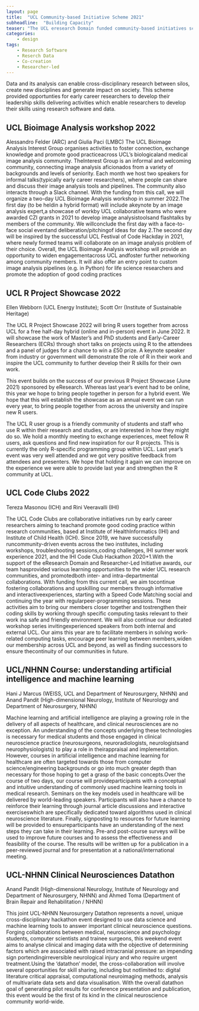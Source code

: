 ```yaml
---
layout: page
title:  "UCL Community-based Initiative Scheme 2021"
subheadline:  "Building Capacity"
teaser: "The UCL eresearch Domain funded community-based initiatives scheme which either contribute to the development of software and/or research data skills or good practice; foster interdisciplinary research through the reuse of tools and resources (e.g. algorithms, data and software); or strengthen positives attributes in the eResearch community."
categories:
    - design
tags:
    - Research Software
    - Reserch Data
    - Co-creation
    - Researcher-led
---
```


Data and its analysis can enable cross-disciplinary research between silos, create new disciplines and generate impact on society. This scheme provided opportunties for early career researchers to develop their leadership skills delivering activities which enable researchers to develop their skills using research software and data. 

## UCL Bioimage Analysis workshop 2022
Alessandro Felder (ARC) and Giulia Paci (LMBC)
The UCL Bioimage Analysis Interest Group organises activities to foster connection, exchange knowledge and promote good practiceacross UCL’s biologicaland medical image analysis community. TheInterest Group is an informal and welcoming community, connecting image analysis aficionados from a variety of backgrounds and levels of seniority. Each month we host two speakers for informal talks(typically early career researchers), where people can share and discuss their image analysis tools and pipelines. The community also interacts through a Slack channel. With the funding from this call, we will organize a two-day UCL Bioimage Analysis workshop in summer 2022.The first day (to be heldin a hybrid format) will include akeynote by an image analysis expert,a showcase of workby UCL collaborative teams who were awarded CZI grants in 2021 to develop image analysistoolsand flashtalks by members of the community. We willconclude the first day with a face-to-face social eventand deliberation/pitchingof ideas for day 2.The second day will be inspired by the successful UCL Festival of Code Hackday in 2021, where newly formed teams will collaborate on an image analysis problem of their choice. Overall, the UCL Bioimage Analysis workshop will provide an opportunity to widen engagementacross UCL andfoster further networking among community members. It will also offer an entry point to custom image analysis pipelines (e.g. in Python) for life science researchers and promote the adoption of good coding practices

## UCL R Project Showcase 2022
Ellen Webborn (UCL Energy Institute); Scott Orr (Institute of Sustainable Heritage)

The UCL R Project Showcase 2022 will bring R users together from across UCL for a free half-day hybrid (online and in-person) event in June 2022. It will showcase the work of Master’s and PhD students and Early-Career Researchers (ECRs) through short talks on projects using R to the attendees and a panel of judges for a chance to win a £50 prize. A keynote speaker from industry or government will demonstrate the role of R in their work and inspire the UCL community to further develop their R skills for their own work.  

This event builds on the success of our previous R Project Showcase (June 2021) sponsored by eResearch. Whereas last year’s event had to be online, this year we hope to bring people together in person for a hybrid event. We hope that this will establish the showcase as an annual event we can run every year, to bring people together from across the university and inspire new R users.  

The UCL R user group is a friendly community of students and staff who use R within their research and studies, or are interested in how they might do so.  We hold a monthly meeting to exchange experiences, meet fellow R users, ask questions and find new inspiration for our R projects. This is currently the only R-specific programming group within UCL. Last year’s event was very well attended and we got very positive feedback from attendees and presenters. We hope that holding it again we can improve on the experience we were able to provide last year and strengthen the R community at UCL.  

## UCL Code Clubs 2022
Tereza Masonou (ICH) and Rini Veeravalli (IHI)

The UCL Code Clubs are collaborative initiatives run by early career researchers aiming to teachand promote good coding practice within research communities, based at Institute of HealthInformatics (IHI) and Institute of Child Health (ICH). Since 2019, we have successfully runcommunity-driven events across the two institutes, including workshops, troubleshooting sessions,coding challenges, IHI summer work experience 2021, and the IHI Code Club Hackathon 2020+1.With the support of the eResearch Domain and Researcher-Led Initiative awards, our team hasprovided various learning opportunities to the wider UCL research communities, and promotedboth inter- and intra-departmental collaborations. With funding from this current call, we aim tocontinue fostering collaborations and upskilling our members through informative and interactiveexperiences, starting with a Speed Code Matching social and continuing the year with regularpeer-programming sessions. These activities aim to bring our members closer together and tostrengthen their coding skills by working through specific computing tasks relevant to their work ina safe and friendly environment. We will also continue our dedicated workshop series invitingexperienced speakers from both internal and external UCL. Our aims this year are to facilitate members in solving work-related computing tasks, encourage peer learning between members,widen our membership across UCL and beyond, as well as finding successors to ensure thecontinuity of our communities in future.

## UCL/NHNN Course: understanding artificial intelligence and machine learning
Hani J Marcus (WEISS, UCL and Department of Neurosurgery, NHNN) and Anand Pandit (High-dimensional Neurology, Institute of Neurology and Department of Neurosurgery, NHNN)

Machine learning and artificial intelligence are playing a growing role in the delivery of all aspects of healthcare, and clinical neurosciences are no exception. An understanding of the concepts underlying these technologies is necessary for medical students and those engaged in clinical neuroscience practice (neurosurgeons, neuroradiologists, neurologistsand neurophysiologists) to play a role in theirappraisal and implementation. However, courses in artificial intelligence and machine learning for healthcare are often targeted towards those from computer science/engineering backgrounds or go into much greater depth than necessary for those hoping to get a grasp of the basic concepts.Over the course of two days, our course will provideparticipants with a conceptual and intuitive understanding of commonly used machine learning tools in medical research. Seminars on the key models used in healthcare will be delivered by world-leading speakers. Participants will also have a chance to reinforce their learning through journal article discussions and interactive exerciseswhich are specifically dedicated toward algorithms used in clinical neuroscience literature. Finally, signposting to resources for future learning will be provided to ensureparticipants have an understanding of the next steps they can take in their learning. Pre-and post-course surveys will be used to improve future courses and to assess the effectiveness and feasibility of the course. The results will be written up for a publication in a peer-reviewed journal and for presentation at a national/international meeting.

## UCL-NHNN Clinical Neurosciences Datathon
Anand Pandit (High-dimensional Neurology, Institute of Neurology and Department of Neurosurgery, NHNN) and Ahmed Toma (Department of Brain Repair and Rehabilitation / NHNN)

This joint UCL-NHNN Neurosurgery Datathon represents a novel, unique cross-disciplinary hackathon event designed to use data science and machine learning tools to answer important clinical neuroscience questions. Forging collaborations between medical, neuroscience and psychology students, computer scientists and trainee surgeons, this weekend event aims to analyse clinical and imaging data with the objective of determining factors which are associated with raised intracranial pressure: an impending sign portendingirreversible neurological injury and who require urgent treatment.Using the ‘datathon’ model, the cross-collaboration will involve several opportunities for skill sharing, including but notlimited to: digital literature critical appraisal, computational neuroimaging methods, analysis of multivariate data sets and data visualisation. With the overall datathon goal of generating pilot results for conference presentation and publication, this event would be the first of its kind in the clinical neuroscience community world-wide.
